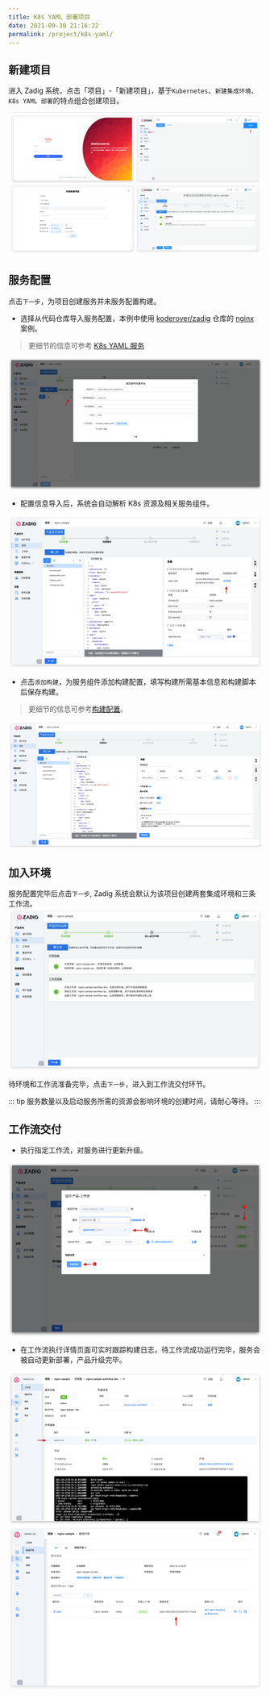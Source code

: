 ```yaml
---
title: K8s YAML 部署项目
date: 2021-09-30 21:16:22
permalink: /project/k8s-yaml/
---
```


## 新建项目

进入 Zadig 系统，点击「项目」-「新建项目」，基于`Kubernetes`、`新建集成环境`、`K8s YAML 部署`的特点组合创建项目。

![创建项目](../_images/k8s_nginx_sample_onboarding_1.png)

## 服务配置
点击`下一步`，为项目创建服务并未服务配置构建。
- 选择从代码仓库导入服务配置，本例中使用 [koderover/zadig](https://github.com/koderover/zadig) 仓库的 [nginx](https://github.com/koderover/zadig/tree/main/examples/nginx) 案例。
> 更细节的信息可参考 [K8s YAML 服务](/project/service/#k8s-yaml-服务)

![服务配置](../_images/k8s_nginx_sample_onboarding_2.png)

- 配置信息导入后，系统会自动解析 K8s 资源及相关服务组件。

![服务配置](../_images/k8s_nginx_sample_onboarding_2_1.png)

- 点击`添加构建`，为服务组件添加构建配置，填写构建所需基本信息和构建脚本后保存构建。
> 更细节的信息可参考[构建配置](/project/build/)。

![服务构建配置](../_images/k8s_nginx_sample_onboarding_build_config.png)

## 加入环境

服务配置完毕后点击`下一步`, Zadig 系统会默认为该项目创建两套集成环境和三条工作流。
![加入环境](../_images/k8s_nginx_sample_onboarding_3.png)

待环境和工作流准备完毕，点击`下一步`，进入到工作流交付环节。

::: tip
服务数量以及启动服务所需的资源会影响环境的创建时间，请耐心等待。
:::

## 工作流交付

- 执行指定工作流，对服务进行更新升级。

![工作流交付](../_images/k8s_nginx_sample_onboarding_4.png)

- 在工作流执行详情页面可实时跟踪构建日志，待工作流成功运行完毕，服务会被自动更新部署，产品升级完毕。

![工作流交付](../_images/k8s_nginx_sample_run_pipeline.png)
![工作流交付](../_images/k8s_nginx_sample_show_updated_env.png)
